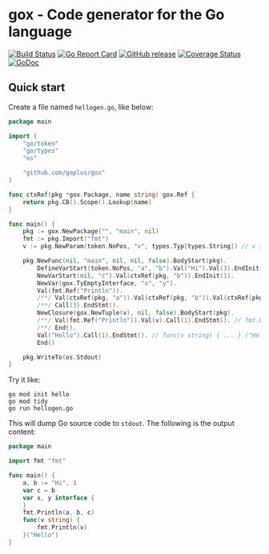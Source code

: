 gox - Code generator for the Go language
========

[![Build Status](https://github.com/goplus/gox/actions/workflows/go.yml/badge.svg)](https://github.com/goplus/gox/actions/workflows/go.yml)
[![Go Report Card](https://goreportcard.com/badge/github.com/goplus/gox)](https://goreportcard.com/report/github.com/goplus/gox)
[![GitHub release](https://img.shields.io/github/v/tag/goplus/gox.svg?label=release)](https://github.com/goplus/gox/releases)
[![Coverage Status](https://codecov.io/gh/goplus/gox/branch/main/graph/badge.svg)](https://codecov.io/gh/goplus/gox)
[![GoDoc](https://pkg.go.dev/badge/github.com/goplus/gox.svg)](https://pkg.go.dev/mod/github.com/goplus/gox)

## Quick start

Create a file named `hellogen.go`, like below:

```go
package main

import (
	"go/token"
	"go/types"
	"os"

	"github.com/goplus/gox"
)

func ctxRef(pkg *gox.Package, name string) gox.Ref {
	return pkg.CB().Scope().Lookup(name)
}

func main() {
	pkg := gox.NewPackage("", "main", nil)
	fmt := pkg.Import("fmt")
	v := pkg.NewParam(token.NoPos, "v", types.Typ[types.String]) // v string

	pkg.NewFunc(nil, "main", nil, nil, false).BodyStart(pkg).
		DefineVarStart(token.NoPos, "a", "b").Val("Hi").Val(3).EndInit(2). // a, b := "Hi", 3
		NewVarStart(nil, "c").Val(ctxRef(pkg, "b")).EndInit(1).            // var c = b
		NewVar(gox.TyEmptyInterface, "x", "y").                            // var x, y interface{}
		Val(fmt.Ref("Println")).
		/**/ Val(ctxRef(pkg, "a")).Val(ctxRef(pkg, "b")).Val(ctxRef(pkg, "c")). // fmt.Println(a, b, c)
		/**/ Call(3).EndStmt().
		NewClosure(gox.NewTuple(v), nil, false).BodyStart(pkg).
		/**/ Val(fmt.Ref("Println")).Val(v).Call(1).EndStmt(). // fmt.Println(v)
		/**/ End().
		Val("Hello").Call(1).EndStmt(). // func(v string) { ... } ("Hello")
		End()

	pkg.WriteTo(os.Stdout)
}
```

Try it like:

```shell
go mod init hello
go mod tidy
go run hellogen.go
```

This will dump Go source code to `stdout`. The following is the output content:

```go
package main

import fmt "fmt"

func main() {
	a, b := "Hi", 3
	var c = b
	var x, y interface {
	}
	fmt.Println(a, b, c)
	func(v string) {
		fmt.Println(v)
	}("Hello")
}
```
